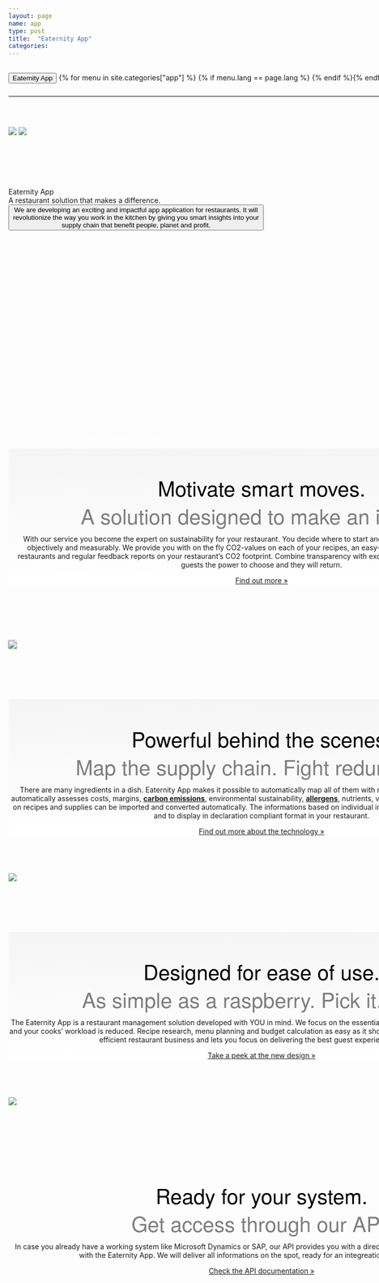 ```yaml
---
layout: page
name: app
type: post
title:  "Eaternity App"
categories:
---
```



<div>
	<div class="container-hero container-hero-1 clearfix" style="background-repeat: no-repeat;background-size: 1500px 1000px;background-color: rgba(0, 0, 0, 0.0);height: 700px;background-position: 50% 30%;">
		<div class="container-hero-content container-hero-content-1 clearfix">
			<div class="container-4 clearfix" style="margin-bottom:0px;margin-top:30px;width: 960px;height: 46px;border-bottom: 1px solid rgb(0, 0, 0);">
				<button class="text text-5" style="text-align:left;color: #000;" onClick="window.location='/app';" >Eaternity App</button>
				{% for menu in site.categories["app"] %}
				{% if menu.lang == page.lang %}
				<button class="_button" style="float:right;margin-left:20px;margin-top:8px;font-size:0.95em;color: #000;" onClick="window.location='{{menu.url}}';">{{menu.title}}</button>
				{% endif %}{% endfor %}
			</div>
			<img class="image image-1" src="/images/nur-logo-klein-480x299-3.png" data-rimage data-src="/images/nur-logo-klein-480x299-3.png" data-srcat2x="/images/nur-logo-klein-480x299-3@2x.png">
			<img class="image image-2" src="/images/app-negativ-248x231-1.png" data-rimage data-src="/images/app-negativ-248x231-1.png" data-srcat2x="/images/app-negativ-248x231-1@2x.png">
			<div class="hero-title hero-title-1">Eaternity App</div>
			<div class="hero-subtitle hero-subtitle-1">A restaurant solution that makes a difference.</div>
			<button class="_button _button-79">We are developing an exciting and impactful app application for restaurants. It will revolutionize the way you work in the kitchen by giving you smart insights into your supply chain that benefit people, planet and profit.</button>
		</div>
	</div>
</div>

<p style="color: #fff;">Eaternity App makes a difference.</p>


<!--
<div class="gap gap-100" style="background-image: url('/images/berries.jpg');background-position: 50% 65%;background-repeat: no-repeat;background-size: cover;height:200px;width: 100%;"></div> -->

<div class="element element-5" style="min-width:1000px"></div>

<div class="gradient-box">
<div class="container">
	<div class="row">
		<div class="col-md-2"></div>
		<div class="col-md-8">
			<p class="black-font">Motivate smart moves.</p>
			<p class="gray-font">A solution designed to make an impact.</p>
			<p>With our service you become the expert on sustainability for your restaurant. You decide where to start and how to reduce your climate impact objectively and measurably. We provide you with on the fly CO2-values on each of your recipes, an easy-to-understand benchmark for your restaurants and regular feedback reports on your restaurant’s CO2 footprint. Combine transparency with excellent grastronomic results. Give your guests the power to choose and they will return.</p>
				<p><a href="/app/awards">Find out more »</a></p>
		</div>
		<div class="col-md-2"></div>
	</div>
</div>
</div>

<div class="container">
	<div class="row" style="margin-top:50px">
		<div class="col-md-3"></div>
		<div class="col-md-6">
			<img class="shadow" src="/images/app/2014-11-03 compass report-EN-1.jpg" />
		</div>
		<div class="col-md-3"></div>
	</div>
</div>


<div class="gradient-box">
	<div class="container">
		<div class="row">
			<div class="col-md-2"></div>
			<div class="col-md-8">
				<p class="black-font">Powerful behind the scenes.</p>
				<p class="gray-font">Map the supply chain. Fight redundancy.</p>
				<p>There are many ingredients in a dish. Eaternity App  makes it possible to automatically map all of them with minimum manual effort.  Eaternity App automatically assesses costs, margins, <a href="/app/co2"><strong>carbon emissions</strong></a>, environmental sustainability, <a href="/app/allergens"><strong>allergens</strong></a>, nutrients, vitamins and minerals. Your existing data on recipes and supplies can be imported and converted automatically. 
				The informations based on individual ingredients can be used to design meals and to display in declaration compliant format in your restaurant.</p>
				<p><a href="/technology">Find out more about the technology »</a></p>
			</div>
			<div class="col-md-2"></div>
		</div>
	</div>
</div>


<div class="container">
	<div class="row">
		<div class="col-md-2"></div>
		<div class="col-md-8">
			<img src="/images/app/calculator-description.png" />
		</div>
		<div class="col-md-2"></div>
	</div>
</div>


<div class="gradient-box">
	<div class="container">
		<div class="row">
			<div class="col-md-2"></div>
			<div class="col-md-8">
				<p class="black-font">Designed for ease of use.</p>
				<p class="gray-font">As simple as a raspberry. Pick it. Eat it.</p>
				<p>The Eaternity App is a restaurant management solution developed with YOU in mind. We focus on the essential processes in the kitchen – so that your and your cooks’ workload is reduced. Recipe research, menu planning and budget calculation as easy as it should be. It meets the needs of running an efficient restaurant business and lets you focus on delivering the best guest experience possible.</p>
				<p><a target="_blank" href="https://www.iapp.com/photostream/de-de/#A1GI9HKKGrvVb5;7DF9CCB3-2436-4716-BBB4-3928F508843B">Take a peek at the new design »</a></p>
			</div>
			<div class="col-md-2"></div>
		</div>
	</div>
</div>


<div class="container">
	<div class="row">
		<div class="col-md-1"></div>
		<div class="col-md-10">
			<img src="/images/app/de/inthekitchen.jpg" />
		</div>
		<div class="col-md-1"></div>
	</div>
</div>



<div class="container">
		<div class="row">
			<div class="col-md-2"></div>
			<div class="col-md-8">
				<p class="black-font">Ready for your system.</p>
				<p class="gray-font">Get access through our API.</p>
				<p>In case you already have a working system like Microsoft Dynamics or SAP, our API provides you with a direct connection to exchange informations with the Eaternity App. We will deliver all informations on the spot, ready for an integreation into your system.</p>
				<p><a href="http://docs.eaternityapp.apiary.io">Check the API documentation »</a></p>
			</div>
			<div class="col-md-2"></div>
		</div>
</div>




<style>
.black-font {
	padding: 50px 0 0 0;
	margin:0;
	font-family: 'Futura LT', 'Helvetica Neue', Helvetica, Arial, sans-serif;
	font-size: 41px;
	font-style: normal;
	font-variant: normal;
	font-weight: 200;
	line-height: 55px;
	color: rgb(0, 0, 0);
}

.gray-font {
	padding: 0;
	margin:0;
	font-family: 'Futura LT', 'Helvetica Neue', Helvetica, Arial, sans-serif;
	font-size: 41px;
	font-style: normal;
	font-variant: normal;
	font-weight: 200;
	color: rgb(126, 126, 126);
	line-height: 55px;
}

.gradient-box {
	background-color: rgb(222, 222, 222);
	background-image: linear-gradient(360deg, rgb(255, 255, 255) 0%, rgb(245, 245, 245) 100%);
	min-width:1000px;
}

p {
	margin-top:10px;
	text-align:center;
}

img {
	margin-bottom:100px;
	margin-top:60px;
}

.shadow {
	box-shadow: 0px 0px 3px #888888;
}

.container {
	min-width:1000px;
}

</style>


<!--<div class="follow-up-footer follow-up-footer-2 clearfix">
<div class="container container-49"></div>
<div class="element-about-eaternity element-about-eaternity-2 clearfix">
	<p class="text text-94">Great Design</p>
	<p class="text text-102">Simplicity making a difference.</p>
</div>
<div class="element-co2footprint element-co2footprint-1 clearfix">
	<p class="text text-115">Knowing it better</p>
	<p class="text text-126">Tap into the collective wisdom.</p>
</div>
<div class="element-allergens element-allergens-1 clearfix">
	<p class="text text-139">Get Awarded</p>
	<p class="text text-144">Be first. Be known as first.</p>
	<div class="element element-30"></div>
</div>
<div class="container container-70 clearfix">
	<div class="element-about-eaternity element-about-eaternity-10 clearfix">
		<p class="text text-168">Get Cooking</p>
		<p class="text text-184">Partner up with Eaternity.</p>
	</div>
	<div class="element-about-eaternity element-about-eaternity-15 clearfix">
		<p class="text text-200">References</p>
		<p class="text text-212">See how we create shared value together with our clients.</p>
	</div>
</div> -->

